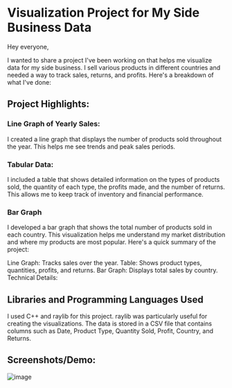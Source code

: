 # Visualization Project for My Side Business Data

Hey everyone,

I wanted to share a project I've been working on that helps me visualize data for my side business. I sell various products in different countries and needed a way to track sales, returns, and profits. Here's a breakdown of what I've done:

## Project Highlights:

### Line Graph of Yearly Sales:

I created a line graph that displays the number of products sold throughout the year. This helps me see trends and peak sales periods.
### Tabular Data:

I included a table that shows detailed information on the types of products sold, the quantity of each type, the profits made, and the number of returns. This allows me to keep track of inventory and financial performance.


### Bar Graph
I developed a bar graph that shows the total number of products sold in each country. This visualization helps me understand my market distribution and where my products are most popular.
Here's a quick summary of the project:



Line Graph: Tracks sales over the year.
Table: Shows product types, quantities, profits, and returns.
Bar Graph: Displays total sales by country.
Technical Details:

## Libraries and Programming Languages Used
I used C++ and raylib for this project. raylib was particularly useful for creating the visualizations. The data is stored in a CSV file that contains columns such as Date, Product Type, Quantity Sold, Profit, Country, and Returns.

## Screenshots/Demo:
![image](https://github.com/luis0o2/StockSmart/assets/59019460/8df5aefe-d528-43c6-8f39-dfb9626de6ba)

